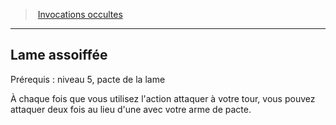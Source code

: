 ﻿---
!GenericItem
Id: warlock_occultsummons_hd.md#lame-assoiffée
ParentLink: warlock_occultsummons_hd.md#invocations-occultes
Name: Lame assoiffée
ParentName: Invocations occultes
NameLevel: 2
Attributes:
  Name: Lame assoiffée
  Markdown: >+
    ## <!--Name-->Lame assoiffée<!--/Name-->


    Prérequis : niveau 5, pacte de la lame


    À chaque fois que vous utilisez l'action attaquer à votre tour, vous pouvez attaquer deux fois au lieu d'une avec votre arme de pacte.

AttributesDictionary: >+
  Name: Lame assoiffée

  Markdown: >+

    ## <!--Name-->Lame assoiffée<!--/Name-->





    Prérequis : niveau 5, pacte de la lame





    À chaque fois que vous utilisez l'action attaquer à votre tour, vous pouvez attaquer deux fois au lieu d'une avec votre arme de pacte.



---
> [Invocations occultes](hd_warlock_occultsummons.md)

---

## Lame assoiffée

Prérequis : niveau 5, pacte de la lame

À chaque fois que vous utilisez l'action attaquer à votre tour, vous pouvez attaquer deux fois au lieu d'une avec votre arme de pacte.

